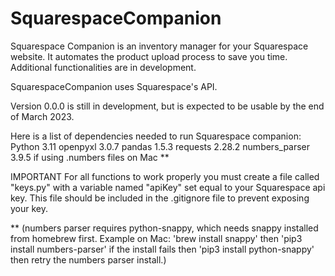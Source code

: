 # SquarespaceCompanion
Squarespace Companion is an inventory manager for your Squarespace website. It automates the product upload process to save you time.
Additional functionalities are in development.

SquarespaceCompanion uses Squarespace's API.

Version 0.0.0 is still in development, but is expected to be usable by the end of March 2023.

Here is a list of dependencies needed to run Squarespace companion:
Python 3.11
openpyxl 3.0.7
pandas 1.5.3
requests 2.28.2
numbers_parser 3.9.5 if using .numbers files on Mac **


IMPORTANT
For all functions to work properly you must create a file called "keys.py" with a variable named "apiKey" set equal to your
Squarespace api key. This file should be included in the .gitignore file to prevent exposing your key.

** (numbers parser requires python-snappy, which needs snappy installed from homebrew first. Example on Mac:
'brew install snappy' then 'pip3 install numbers-parser' if the install fails then 'pip3 install python-snappy'
then retry the numbers parser install.)
